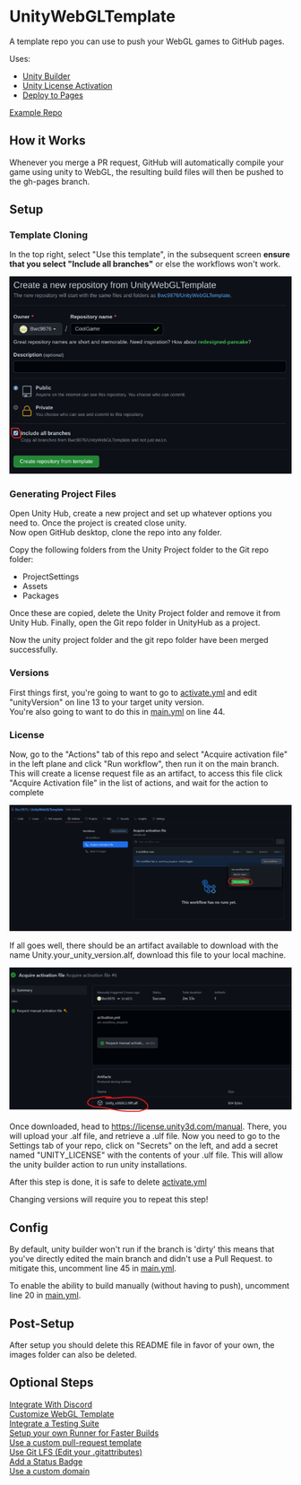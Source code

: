 # UnityWebGLTemplate

A template repo you can use to push your WebGL games to GitHub pages.  

Uses:
- [Unity Builder](https://github.com/marketplace/actions/unity-builder)
- [Unity License Activation](https://github.com/marketplace/actions/unity-request-activation-file)
- [Deploy to Pages](https://github.com/marketplace/actions/deploy-to-github-pages)  

[Example Repo](https://github.com/Bwc9876/UnityWebGL)

## How it Works

Whenever you merge a PR request, GitHub will automatically compile your game using unity to WebGL, the resulting build files will then be pushed to the gh-pages branch.

## Setup

### Template Cloning

In the top right, select "Use this template", in the subsequent screen **ensure that you select "Include all branches"** or else the workflows won't work.  
  
![Clone the template](/images/clone-repo.png "Clone the template")

### Generating Project Files

Open Unity Hub, create a new project and set up whatever options you need to. Once the project is created close unity.  
Now open GitHub desktop, clone the repo into any folder.  
  
Copy the following folders from the Unity Project folder to the Git repo folder:
- ProjectSettings
- Assets
- Packages  
  
Once these are copied, delete the Unity Project folder and remove it from Unity Hub.  Finally, open the Git repo folder in UnityHub as a project.  

Now the unity project folder and the git repo folder have been merged successfully.  

### Versions  

First things first, you're going to want to go to [activate.yml](.github/workflows/activate.yml) and edit "unityVersion" on line 13 to your target unity version.  
You're also going to want to do this in [main.yml](.github/workflows/main.yml) on line 44.  

### License

Now, go to the "Actions" tab of this repo and select "Acquire activation file" in the left plane and click "Run workflow", then run it on the main branch. This will create a license request file as an artifact, to access this file click "Acquire Activation file" in the list of actions, and wait for the action to complete  
  
![Run Acquire activation action](/images/run-license-action.png "Run the action on the main branch")  
  
If all goes well, there should be an artifact available to download with the name Unity.your_unity_version.alf, download this file to your local machine.  
  
![Download artifact](/images/download-artifact.png "Look for Artifacts at the bottom")  
  
Once downloaded, head to https://license.unity3d.com/manual.  There, you will upload your .alf file, and retrieve a .ulf file. Now you need to go to the Settings tab of your repo, click on "Secrets" on the left, and add a secret named "UNITY_LICENSE" with the contents of your .ulf file. This will allow the unity builder action to run unity installations.  

After this step is done, it is safe to delete [activate.yml](.github/workflows/activate.yml)  
  
Changing versions will require you to repeat this step!  
  
## Config

By default, unity builder won't run if the branch is 'dirty' this means that you've directly edited the main branch and didn't use a Pull Request. to mitigate this, uncomment line 45 in [main.yml](.github/workflows/main.yml).    
  
To enable the ability to build manually (without having to push), uncomment line 20 in [main.yml](.github/workflows/main.yml).  

## Post-Setup

After setup you should delete this README file in favor of your own, the images folder can also be deleted.  

## Optional Steps

[Integrate With Discord](https://ardalis.com/integrate-github-and-discord-with-webhooks/)  
[Customize WebGL Template](https://docs.unity3d.com/Manual/webgl-templates.html)  
[Integrate a Testing Suite](https://game.ci/docs/github/test-runner)  
[Setup your own Runner for Faster Builds](https://docs.github.com/en/actions/hosting-your-own-runners/adding-self-hosted-runners)  
[Use a custom pull-request template](https://docs.github.com/en/communities/using-templates-to-encourage-useful-issues-and-pull-requests/creating-a-pull-request-template-for-your-repository)  
[Use Git LFS (Edit your .gitattributes)](https://gist.github.com/webbertakken/ff250a0d5e59a8aae961c2e509c07fbc)  
[Add a Status Badge](https://docs.github.com/en/actions/monitoring-and-troubleshooting-workflows/adding-a-workflow-status-badge)  
[Use a custom domain](https://docs.github.com/en/pages/configuring-a-custom-domain-for-your-github-pages-site/managing-a-custom-domain-for-your-github-pages-site) 
  
